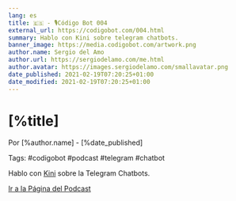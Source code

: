 ```yaml
---
lang: es
title: 🇪🇸 - 🎙Código Bot 004
external_url: https://codigobot.com/004.html
summary: Hablo con Kini sobre telegram chatbots.
banner_image: https://media.codigobot.com/artwork.png
author.name: Sergio del Amo
author.url: https://sergiodelamo.com/me.html
author.avatar: https://images.sergiodelamo.com/smallavatar.png 
date_published: 2021-02-19T07:20:25+01:00
date_modified: 2021-02-19T07:20:25+01:00
---
```


# [%title]
    
Por [%author.name] - [%date_published]

Tags: #codigobot #podcast #telegram #chatbot

Hablo con [Kini](https://kinisoftware.com/) sobre la Telegram Chatbots. 

[Ir a la Página del Podcast]([%external_url])